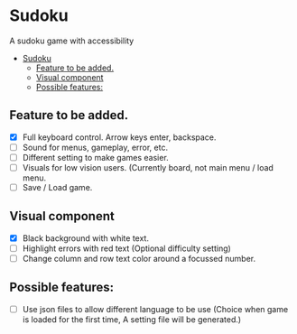 # Sudoku
 A sudoku game with accessibility
- [Sudoku](#sudoku)
  - [Feature to be added.](#feature-to-be-added)
  - [Visual component](#visual-component)
  - [Possible features:](#possible-features)

## Feature to be added.
- [x] Full keyboard control. Arrow keys enter, backspace.
- [ ] Sound for menus, gameplay, error, etc.
- [ ] Different setting to make games easier.
- [ ] Visuals for low vision users. (Currently board, not main menu / load menu.
- [ ] Save / Load game.

## Visual component
- [x] Black background with white text.
- [ ] Highlight errors with red text (Optional difficulty setting)
- [ ] Change column and row text color  around a focussed number.

## Possible features:
- [ ] Use json files to allow different language to be use (Choice when game is
  loaded for the first time, A setting file will be generated.)
  